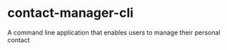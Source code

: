 # contact-manager-cli
A command line application that enables users to manage their personal contact
